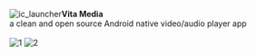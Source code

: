 ![ic_launcher](https://cloud.githubusercontent.com/assets/22739177/22852598/12309dda-eff4-11e6-9b16-4f6c4d634559.png)<b>Vita Media</b><br/>
a clean and open source Android native video/audio player app<br/>
<br/>
![1](https://cloud.githubusercontent.com/assets/22739177/23497772/9a958138-fed9-11e6-91a7-d838b13d165e.png)
![2](https://cloud.githubusercontent.com/assets/22739177/23497773/9a959164-fed9-11e6-91ed-4e39e22b0612.png)
